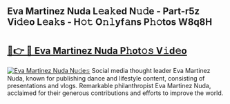 ## Eva Martinez Nuda L𝚎a𝚔ed N𝚞𝚍e - Part-r5z Vi𝚍𝚎o L𝚎a𝚔s - H𝚘𝚝 O𝚗𝚕yf𝚊ns P𝚑𝚘tos W8q8H

# <h2><a href="http://kfconwj.oniu.top/?m=Eva+Martinez+Nuda">🔗👉 🔴 Eva Martinez Nuda P𝚑ot𝚘𝚜 V𝚒d𝚎o</a></h2>

[![Eva Martinez Nuda Nu𝚍e𝚜](https://i.imgur.com/0qMVB7G.gif)](http://kfconwj.oniu.top/?m=Eva+Martinez+Nuda)
Social media thought leader Eva Martinez Nuda, known for publishing dance and lifestyle content, consisting of presentations and vlogs. Remarkable philanthropist Eva Martinez Nuda, acclaimed for their generous contributions and efforts to improve the world.  
